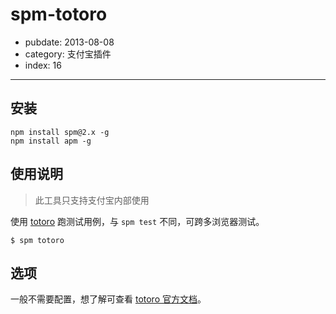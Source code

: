 # spm-totoro

- pubdate: 2013-08-08
- category: 支付宝插件
- index: 16

-----------

## 安装

```
npm install spm@2.x -g
npm install apm -g
```

## 使用说明

> 此工具只支持支付宝内部使用

使用 [totoro](https://github.com/totorojs/totoro) 跑测试用例，与 `spm test` 不同，可跨多浏览器测试。 

```
$ spm totoro
```

## 选项

一般不需要配置，想了解可查看 [totoro 官方文档](https://github.com/totorojs/totoro#3-%E5%91%BD%E4%BB%A4%E8%A1%8C%E9%85%8D%E7%BD%AE%E9%A1%B9)。
